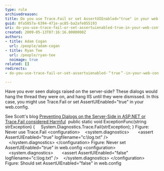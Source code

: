 ```yaml
---
type: rule
archivedreason: 
title: Do you use Trace.Fail or set AssertUIEnabled="true" in your web.config?
guid: 0fa5857a-6394-471e-ac85-ba2afe055193
uri: do-you-use-trace-fail-or-set-assertuienabled-true-in-your-web-config
created: 2009-05-13T07:16:16.0000000Z
authors:
- title: Adam Cogan
  url: /people/adam-cogan
- title: Ryan Tee
  url: /people/ryan-tee
  noimage: true
related: []
redirects:
- do-you-use-trace-fail-or-set-assertuienabled-＂true＂-in-your-web-config

---
```


Have you ever seen dialogs raised on the server-side? These dialogs would hang the thread they were on, and hang IIS until they were dismissed. In this case, you might use Trace.Fail or set AssertUIEnabled="true" in your web.config.   
<!--endintro-->

See Scott's blog [Preventing Dialogs on the Server-Side in ASP.NET or Trace.Fail considered Harmful](http&#58;//www.hanselman.com/blog/PreventingDialogsOnTheServerSideInASPNETOrTraceFailConsideredHarmful.aspx)
       public static void ExceptionFunc(string strException) 
     { 
         System.Diagnostics.Trace.Fail(strException);
     }
          Figure: Never use Trace.Fail        &lt;configuration&gt;
        &lt;system.diagnostics&gt;
           &lt;assert AssertUIEnabled="true" logfilename="c:\log.txt" /&gt;
        &lt;/system.diagnostics&gt;
     &lt;/configuration&gt;
          Figure: Never set AssertUIEnabled="true" in web.config        &lt;configuration&gt;
        &lt;system.diagnostics&gt;
           &lt;assert AssertUIEnabled="false" logfilename="c:\log.txt" /&gt;
        &lt;/system.diagnostics&gt;
     &lt;/configuration&gt;
          Figure: Should set AssertUIEnabled="false" in web.config
